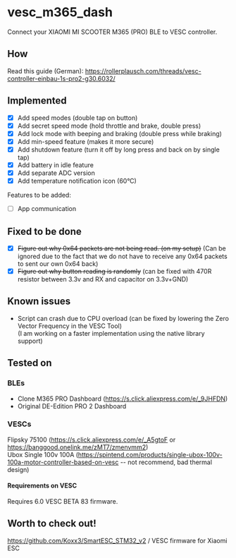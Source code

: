 # vesc_m365_dash
Connect your XIAOMI MI SCOOTER M365 (PRO) BLE to VESC controller.

## How
Read this guide (German): https://rollerplausch.com/threads/vesc-controller-einbau-1s-pro2-g30.6032/

## Implemented
- [x] Add speed modes (double tap on button)
- [x] Add secret speed mode (hold throttle and brake, double press)
- [x] Add lock mode with beeping and braking (double press while braking)
- [x] Add min-speed feature (makes it more secure)
- [x] Add shutdown feature (turn it off by long press and back on by single tap)
- [x] Add battery in idle feature
- [x] Add separate ADC version
- [x] Add temperature notification icon (60°C)

Features to be added:
- [ ] App communication

## Fixed to be done
- [x] ~~Figure out why 0x64 packets are not being read. (on my setup)~~ (Can be ignored due to the fact that we do not have to receive any 0x64 packets to sent our own 0x64 back)
- [x] ~~Figure out why button reading is randomly~~ (can be fixed with 470R resistor between 3.3v and RX and capacitor on 3.3v+GND)

## Known issues
- Script can crash due to CPU overload (can be fixed by lowering the Zero Vector Frequency in the VESC Tool) \
    (I am working on a faster implementation using the native library support)


## Tested on
### BLEs
- Clone M365 PRO Dashboard (https://s.click.aliexpress.com/e/_9JHFDN)
- Original DE-Edition PRO 2 Dashboard

### VESCs
Flipsky 75100 (https://s.click.aliexpress.com/e/_A5gtoF or https://banggood.onelink.me/zMT7/zmenvmm2) \
Ubox Single 100v 100A (https://spintend.com/products/single-ubox-100v-100a-motor-controller-based-on-vesc -- not recommend, bad thermal design)

#### Requirements on VESC
Requires 6.0 VESC BETA 83 firmware.

## Worth to check out!
https://github.com/Koxx3/SmartESC_STM32_v2 / VESC firmware for Xiaomi ESC
